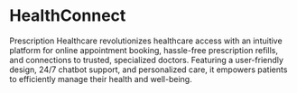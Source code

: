 # HealthConnect
Prescription Healthcare revolutionizes healthcare access with an intuitive platform for online appointment booking, hassle-free prescription refills, and connections to trusted, specialized doctors. Featuring a user-friendly design, 24/7 chatbot support, and personalized care, it empowers patients to efficiently manage their health and well-being.

